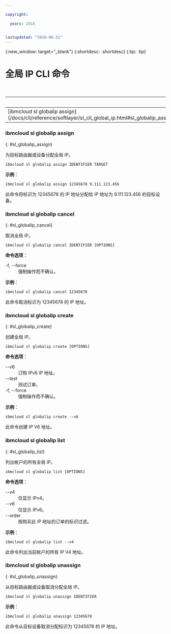 ```yaml
---

copyright:

  years: 2018


lastupdated: "2018-06-21"
---
```


{:new_window: target="_blank"}
{:shortdesc: .shortdesc}
{:tip: .tip}

# 全局 IP CLI 命令

<table summary="按字母顺序排序的常规 {{site.data.keyword.BluSoftlayer_notm}} 基础架构命令（命令带有可获取命令更多信息的链接）">
<caption>表 1. {{site.data.keyword.BluSoftlayer_notm}} 基础架构全局 IP 命令</caption>
 <thead>
 <th colspan="6">{{site.data.keyword.BluSoftlayer_notm}} 基础架构全局 IP 命令</th>
 </thead>
 <tbody>
 <tr>
  <td>[ibmcloud sl globalip assign](/docs/cli/reference/softlayer/sl_cli_global_ip.html#sl_globalip_assign)</td>
  <td>[ibmcloud sl globalip cancel](/docs/cli/reference/softlayer/sl_cli_global_ip.html#sl_globalip_cancel)</td>
  <td>[ibmcloud sl globalip create](/docs/cli/reference/softlayer/sl_cli_global_ip.html#sl_globalip_create)</td>
 <td>[ibmcloud sl globalip list](/docs/cli/reference/softlayer/sl_cli_global_ip.html#sl_globalip_list)</td>
 <td>[ibmcloud sl globalip unassign](/docs/cli/reference/softlayer/sl_cli_global_ip.html#sl_globalip_unassign)</td>
 </tr>
   </tbody>
 </table>
 
 ### ibmcloud sl globalip assign
{: #sl_globalip_assign}

为目标路由器或设备分配全局 IP。
```
ibmcloud sl globalip assign IDENTIFIER TARGET
```


**示例**：
```
ibmcloud sl globalip assign 12345678 9.111.123.456
```
此命令将标识为 12345678 的 IP 地址分配给 IP 地址为 9.111.123.456 的目标设备。




### ibmcloud sl globalip cancel
{: #sl_globalip_cancel}

取消全局 IP。
```
ibmcloud sl globalip cancel IDENTIFIER [OPTIONS]
```

<strong>命令选项</strong>：
<dl>
<dt>-f, --force</dt>
<dd>强制操作而不确认。</dd>
</dl>

**示例**：
```
ibmcloud sl globalip cancel 12345678
```
此命令取消标识为 12345678 的 IP 地址。


 
 ### ibmcloud sl globalip create
{: #sl_globalip_create}

创建全局 IP。
```
ibmcloud sl globalip create [OPTIONS]
```

<strong>命令选项</strong>：
<dl>
<dt>--v6</dt>
<dd>订购 IPv6 IP 地址。</dd>
<dt>--test</dt>
<dd>测试订单。</dd>
<dt>-f, --force</dt>
<dd>强制操作而不确认。</dd>
</dl>

**示例**：
```
ibmcloud sl globalip create --v6
```
此命令创建 IP V6 地址。



### ibmcloud sl globalip list
{: #sl_globalip_list}

列出帐户的所有全局 IP。
```
ibmcloud sl globalip list [OPTIONS]
```

<strong>命令选项</strong>：
<dl>
<dt>--v4</dt>
<dd>仅显示 IPv4。</dd>
<dt>--v6</dt>
<dd>仅显示 IPv6。</dd>
<dt>--order</dt>
<dd>按购买此 IP 地址的订单的标识过滤。</dd>
</dl>

**示例**：
```
ibmcloud sl globalip list --v4
```
此命令列出当前帐户的所有 IP V4 地址。



### ibmcloud sl globalip unassign
{: #sl_globalip_unassign}

从目标路由器或设备取消分配全局 IP。
```
ibmcloud sl globalip unassign IDENTIFIER
```


**示例**：
```
ibmcloud sl globalip unassign 12345678
```
此命令从目标设备取消分配标识为 12345678 的 IP 地址。
